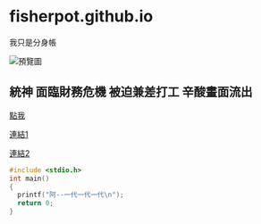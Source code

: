 # fisherpot.github.io

我只是分身帳

![預覽圖](https://i.ytimg.com/vi/072tU1tamd0/sddefault.jpg)

## 統神 面臨財務危機 被迫兼差打工 辛酸畫面流出

[點我](https://www.youtube.com/watch?v=dQw4w9WgXcQ)

[連結1](https://www.youtube.com/watch?v=uoqJy_AEt-E)

[連結2](https://www.youtube.com/watch?v=072tU1tamd0)



```C
#include <stdio.h>
int main()
{
  printf("阿--一代一代一代\n");
  return 0;
}
```
